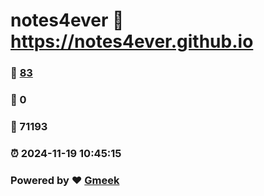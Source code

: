 # notes4ever :link: https://notes4ever.github.io 
### :page_facing_up: [83](https://notes4ever.github.io/tag.html) 
### :speech_balloon: 0 
### :hibiscus: 71193 
### :alarm_clock: 2024-11-19 10:45:15 
### Powered by :heart: [Gmeek](https://github.com/Meekdai/Gmeek)
